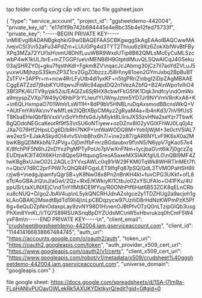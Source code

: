 tạo folder config cùng cấp với src.
tạo file ggsheet.json

{
  "type": "service_account",
  "project_id": "ggsheetdemo-442004",
  "private_key_id": "e17d1f9b742b684445e4e8bc35b4e12fed75733f",
  "private_key": "-----BEGIN PRIVATE KEY-----\nMIIEvgIBADANBgkqhkiG9w0BAQEFAASCBKgwggSkAgEAAoIBAQCwwMA/vejvCSI3\n52aFu34PdZm+LUUGPg4d3TYT2Thiuu6z9Xz6ZokXbfWvBtFByXPq3MZa72YUl1sH\nmU8DhlfLuuWBR9WxdUTip8B62QMLsMcEyCuMLSzcwbP4wK1kUL/brE+mZTGGP/ue\nMENB8H9GtptdlMuvQLSQwAICqJ4G5eku03ajSHRZYOj+gku7fqsthKdI+Fgkm8ZV\nqacJcJAbmg30jCz7il7aoYdZVLuJ5yuxwUMjhzpS3SkmZP3Z1cv2GgZObzzzJ58H\ny81oen2GYmJxbq2BpBuBTZsTFV+3APPr+m+ncw4RrLFyUtb4di1yxKF+n5tgPRn2\nbgI2iDpZAgMBAAECggEATZzd7j9sbKYUlfqwvJFnWc94apdDQ2n1VezAZbfQ+B2A\nWpo1vlhO43Bf3PK/6UTV9y/pk52is/EAQlZx6SjRHX8cbwfFkG5fiK1Dqk3ndfcy\ndOmWoa9mjyspZVXp7W49yO6hbP3rYLlwufYUWnyJztm5YD7Jr9NYVmVRnKxA8+K+\n6QLHxmpaO701WmVLsW11H+8dP9bV5HNBLruDqAxsmodBBcnsWkQ+V+AUtFmYAVAk\nvYwMfLek2lQBtXBpCMAyz2gRyaM4a+Ib4nKd3/7nV9fUsST8KbaEHeIQbfBiVxsV\nSoYhfhfsGdJyMIykt8LlIrsJXS5zvHNa2seYzr7TbwKBgQDdoNEGcaKeotRf9f53\nSU6oNTiyew+ozDZnv8I02yVGlXFhWJ0Lq0j4zJXa7G76Hf2HpsLCg6D/bRH7NKP+\ntWaWODQ8M+Yob1jWjM+3e0ctV5IAL7we2ezS+EJakASkydOI4vtvSVnbBhx6h7/+\ne2z87/gAR6NYLvF9K6sX0a2MbwKBgQDMKkbN/7JPVg+OjDm1fbFmrzBGdaubxr9f\nN5/N6ypV7gKao57e4K/8fchPIF5N6hJ2nDYxzPgMPTyPoUo7pVwXnFNm+tycjbaG\nt6ik7j0gczZqEUDtjwK3lT40X6KHzn8QpeSIHtquogSreoA5axeMXSIAlKfglUL0\nQBI9MF4ZtwKBgBxUJwO02L2AQLc3YVxsAWLc0q91rW29FKM0TqWk8WHRTlnMEt7f\n+QbcV7dRC2prFPIW7cQhQR4FGgxLET9IfqFq87pSQ/QdL3TVMOPaHSH9lIrzjw8+\nedgJpamfyQgrSB+yK8Nw08x8Pn2nBnKH4kl+fuvCPG3UKkf+ofL8eTt/AoGBAJrQ\nJ/aGwI/2Qz+lRxE/KWkiyKl1CtbJo02xYSUFAIo+O41FKu/4UppUSrLtaXUNXEjC\ndTnYIfMt8CE9fYuy/R0ONhPtf6Hat6B53ZCK8qELnCRbxu8cNUQ+D/go2JbAV4up\nL5ykQNCRHJdnAZoIgce2y1TDZHUg2a9acjoh1gkLAoGBAKj2MsedtBjdTd19Il4j\nLpCBDqzycw97UzitiD8rHdNzKWPmPzK5Pf6g+6eQuDZpNnOdaxpLay9zvNY98D1H\nenOJBtPfvOTzQ0nLTzipGIQb3usgPhXm8YmKL/l/TQ7S89RSUASriqBpDYZUdsMC\nW5xHbvrukzq0hCmF5W4yxF8m\n-----END PRIVATE KEY-----\n",
  "client_email": "crudsheet@ggsheetdemo-442004.iam.gserviceaccount.com",
  "client_id": "114414166838667484745",
  "auth_uri": "https://accounts.google.com/o/oauth2/auth",
  "token_uri": "https://oauth2.googleapis.com/token",
  "auth_provider_x509_cert_url": "https://www.googleapis.com/oauth2/v1/certs",
  "client_x509_cert_url": "https://www.googleapis.com/robot/v1/metadata/x509/crudsheet%40ggsheetdemo-442004.iam.gserviceaccount.com",
  "universe_domain": "googleapis.com"
}


file google sheet: https://docs.google.com/spreadsheets/d/1SA-l7lm9a-FLpHANIvPUOayOWLekRk5AXUKYDktkyrQ/edit?gid=0#gid=0
